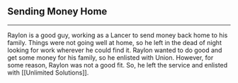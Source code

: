 ## Sending Money Home
---
Raylon is a good guy, working as a Lancer to send money back home to his family. Things were not going well at home, so he left in the dead of night looking for work wherever he could find it. Raylon wanted to do good and get some money for his family, so he enlisted with Union. However, for some reason, Raylon was not a good fit. So, he left the service and enlisted with [[Unlimited Solutions]].